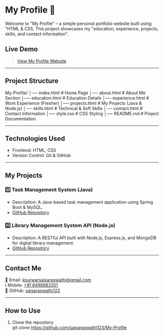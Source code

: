 # My Profile 🌟

Welcome to "My Profile" – a simple personal portfolio website built using "HTML & CSS. This project showcases my "education, experience, projects, skills, and contact information".



##  Live Demo 
>  [View My Profile Website](https://github.com/saisaraswathi123/My-Profile.git) 

---

##  Project Structure

My-Profile/ │── index.html         # Home Page │── about.html         # About Me Section │── education.html     # Education Details │── experience.html    # Work Experience (Fresher) │── projects.html      # My Projects (Java & Node.js) │── skills.html        # Technical & Soft Skills │── contact.html       # Contact Information │── style.css          # CSS Styling │── README.md          # Project Documentation

---

##  Technologies Used
- Frontend: HTML, CSS
- Version Control: Git & GitHub

---

##  My Projects
### 1️⃣ Task Management System (Java)
- Description: A Java-based task management application using Spring Boot & MySQL.
-  [GitHub Repository](https://github.com/saisaraswathi123/Task-Management-System.git)

### 2️⃣ Library Management System API (Node.js)
- Description: A RESTful API built with Node.js, Express.js, and MongoDB for digital library management.
-  [GitHub Repository](https://github.com/saisaraswathi123/Digital-Library-Management-System-API.git)

---

##  Contact Me
📧 Email: [kourwarsaisaraswathi@gmail.com](mailto:kourwarsaisaraswathi@gmail.com)  
📞 Mobile: [+91 8498883351](tel:+918498883351)  
🔗 GitHub: [saisaraswathi123](https://github.com/saisaraswathi123)

---

##  How to Use
1. Clone the repository  
   git clone https://github.com/saisaraswathi123/My-Profile
